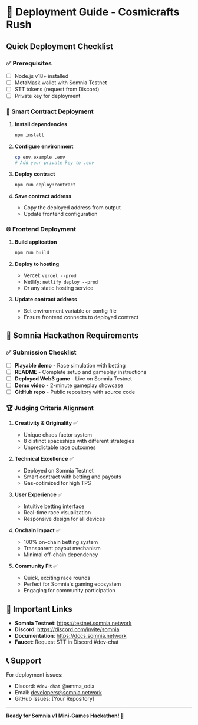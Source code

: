 # 🚀 Deployment Guide - Cosmicrafts Rush

## Quick Deployment Checklist

### ✅ Prerequisites
- [ ] Node.js v18+ installed
- [ ] MetaMask wallet with Somnia Testnet
- [ ] STT tokens (request from Discord)
- [ ] Private key for deployment

### 🔧 Smart Contract Deployment

1. **Install dependencies**
   ```bash
   npm install
   ```

2. **Configure environment**
   ```bash
   cp env.example .env
   # Add your private key to .env
   ```

3. **Deploy contract**
   ```bash
   npm run deploy:contract
   ```

4. **Save contract address**
   - Copy the deployed address from output
   - Update frontend configuration

### 🌐 Frontend Deployment

1. **Build application**
   ```bash
   npm run build
   ```

2. **Deploy to hosting**
   - Vercel: `vercel --prod`
   - Netlify: `netlify deploy --prod`
   - Or any static hosting service

3. **Update contract address**
   - Set environment variable or config file
   - Ensure frontend connects to deployed contract

## 🎯 Somnia Hackathon Requirements

### ✅ Submission Checklist
- [ ] **Playable demo** - Race simulation with betting
- [ ] **README** - Complete setup and gameplay instructions
- [ ] **Deployed Web3 game** - Live on Somnia Testnet
- [ ] **Demo video** - 2-minute gameplay showcase
- [ ] **GitHub repo** - Public repository with source code

### 🏆 Judging Criteria Alignment

1. **Creativity & Originality** ✅
   - Unique chaos factor system
   - 8 distinct spaceships with different strategies
   - Unpredictable race outcomes

2. **Technical Excellence** ✅
   - Deployed on Somnia Testnet
   - Smart contract with betting and payouts
   - Gas-optimized for high TPS

3. **User Experience** ✅
   - Intuitive betting interface
   - Real-time race visualization
   - Responsive design for all devices

4. **Onchain Impact** ✅
   - 100% on-chain betting system
   - Transparent payout mechanism
   - Minimal off-chain dependency

5. **Community Fit** ✅
   - Quick, exciting race rounds
   - Perfect for Somnia's gaming ecosystem
   - Engaging for community participation

## 🔗 Important Links

- **Somnia Testnet**: https://testnet.somnia.network
- **Discord**: https://discord.com/invite/somnia
- **Documentation**: https://docs.somnia.network
- **Faucet**: Request STT in Discord #dev-chat

## 📞 Support

For deployment issues:
- Discord: `#dev-chat` @emma_odia
- Email: developers@somnia.network
- GitHub Issues: [Your Repository]

---

**Ready for Somnia v1 Mini-Games Hackathon! 🚀** 